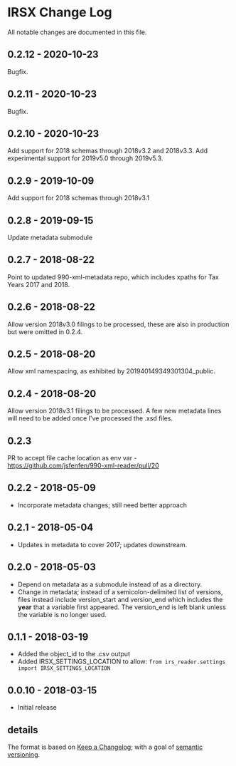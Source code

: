 # IRSX Change Log

All notable changes are documented in this file.


## 0.2.12 - 2020-10-23

Bugfix.  

## 0.2.11 - 2020-10-23

Bugfix. 


## 0.2.10 - 2020-10-23

Add support for 2018 schemas through 2018v3.2 and 2018v3.3. Add experimental support for 2019v5.0 through 2019v5.3. 


## 0.2.9 - 2019-10-09

Add support for 2018 schemas through 2018v3.1

## 0.2.8 - 2019-09-15

Update metadata submodule

## 0.2.7 - 2018-08-22

Point to updated 990-xml-metadata repo, which includes xpaths for Tax Years 2017 and 2018. 

## 0.2.6 - 2018-08-22

Allow version 2018v3.0 filings to be processed, these are also in production but were omitted in 0.2.4.


## 0.2.5 - 2018-08-20

Allow xml namespacing, as exhibited by 201940149349301304_public. 

## 0.2.4 - 2018-08-20

Allow version 2018v3.1 filings to be processed. A few new metadata lines will need to be added once I've processed the .xsd files.


## 0.2.3 

PR to accept file cache location as env var - https://github.com/jsfenfen/990-xml-reader/pull/20

## 0.2.2 - 2018-05-09

- Incorporate metadata changes; still need better approach

## 0.2.1 - 2018-05-04

- Updates in metadata to cover 2017; updates downstream. 

## 0.2.0 - 2018-05-03

- Depend on metadata as a submodule instead of as a directory. 
- Change in metadata; instead of a semicolon-delimited list of versions, files instead include version\_start and version\_end which includes the __year__ that a variable first appeared. The version_end is left blank unless the variable is no longer used.

## 0.1.1 - 2018-03-19

- Added the object_id to the .csv output
- Added IRSX\_SETTINGS\_LOCATION to allow: `from irs_reader.settings import IRSX_SETTINGS_LOCATION`

## 0.0.10 - 2018-03-15

- Initial release



## details

The format is based on [Keep a Changelog](http://keepachangelog.com/); with a goal of [semantic versioning](http://semver.org/).

